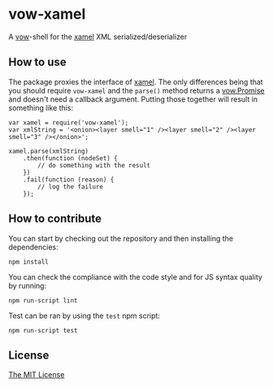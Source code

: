 # vow-xamel
A [vow](https://github.com/dfilatov/vow)-shell for the [xamel](https://github.com/nodules/xamel) XML serialized/deserializer

## How to use
The package proxies the interface of [xamel](https://github.com/nodules/xamel#quick-start). The only differences being that you should require `vow-xamel` and the `parse()` method returns a [vow.Promise](http://dfilatov.github.io/vow/) and doesn't need a callback argument. Putting those together will result in something like this:
```
var xamel = require('vow-xamel');
var xmlString = '<onion><layer smell="1" /><layer smell="2" /><layer smell="3" /></onion>';

xamel.parse(xmlString)
    .then(function (nodeSet) {
        // do something with the result
    })
    .fail(function (reason) {
        // log the failure
    });

```

## How to contribute
You can start by checking out the repository and then installing the dependencies:
```
npm install
```

You can check the compliance with the code style and for JS syntax quality by running:
```
npm run-script lint
```

Test can be ran by using the `test` npm script:
```
npm run-script test
```

## License
[The MIT License](http://opensource.org/licenses/MIT)
